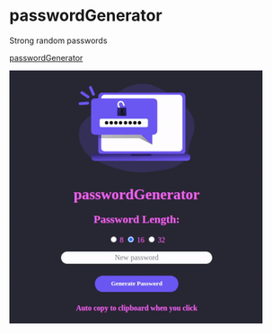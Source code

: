 # passwordGenerator

Strong random passwords

[passwordGenerator](https://rmelojefferson.github.io/passwordGenerator/ "Password Generator")

![randomPassword](./img/randomPassword.gif)
